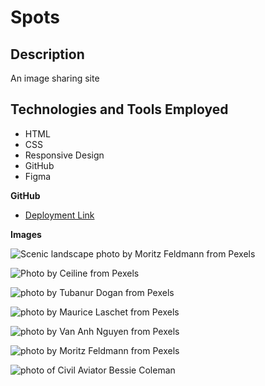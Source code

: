 # Spots

## Description

An image sharing site

## Technologies and Tools Employed

- HTML
- CSS
- Responsive Design
- GitHub
- Figma

**GitHub**

- [Deployment Link](https://oliverpm21.github.io/se_project_spots/)

**Images**

![Scenic landscape photo by Moritz Feldmann from Pexels](./images/demo/1-photo-by-moritz-feldmann-from-pexels.svg)

![Photo by Ceiline from Pexels](./images/demo/2-photo-by-ceiline-from-pexels.jpg)

![photo by Tubanur Dogan from Pexels](./images/demo/3-photo-by-tubanur-dogan-from-pexels.svg)

![photo by Maurice Laschet from Pexels](./images/demo/4-photo-by-maurice-laschet-from-pexels.svg)

![photo by Van Anh Nguyen from Pexels](./images/demo/5-photo-by-van-anh-nguyen-from-pexels.svg)

![photo by Moritz Feldmann from Pexels](./images/demo/6-photo-by-moritz-feldmann-from-pexels.svg)

![photo of Civil Aviator Bessie Coleman](./images/demo/avatar.svg)
